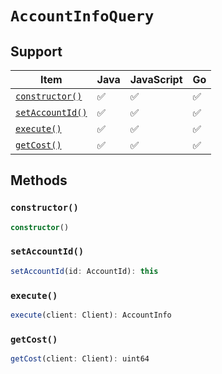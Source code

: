 # `AccountInfoQuery`

## Support

| Item | Java | JavaScript | Go
| - | - | - | - |
| [`constructor()`](#new) | ✅ | ✅ | ✅
| [`setAccountId()`](#setAccountId) | ✅ | ✅ | ✅
| [`execute()`](#execute) | ✅ | ✅ | ✅
| [`getCost()`](#getCost) | ✅ | ✅ | ✅

## Methods

### `constructor()`

```typescript
constructor()
```

### `setAccountId()`

```typescript
setAccountId(id: AccountId): this
```

### `execute()`

```typescript
execute(client: Client): AccountInfo
```

### `getCost()`

```typescript
getCost(client: Client): uint64
```
